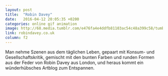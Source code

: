 ```yaml
---
layout: post
title:  "Robin Davey"
date:   2016-04-12 20:05:35 +0200
categories: online gif animation
image: http://68.media.tumblr.com/e476fa4e4ddfb81103ac54c48a399c58/tumblr_o6i122bxx01qhu3vxo1_r2_1280.gif
link: robindavey.co.uk
column: f2
---
```


Man nehme Szenen aus dem täglichen Leben, gepaart mit Konsum- und Gesellschaftskritik, gemischt mit den bunten Farben und runden Formen aus der Feder von Robin Davey aus London, und heraus kommt ein wünderhübsches Artblog zum Entspannen.  
